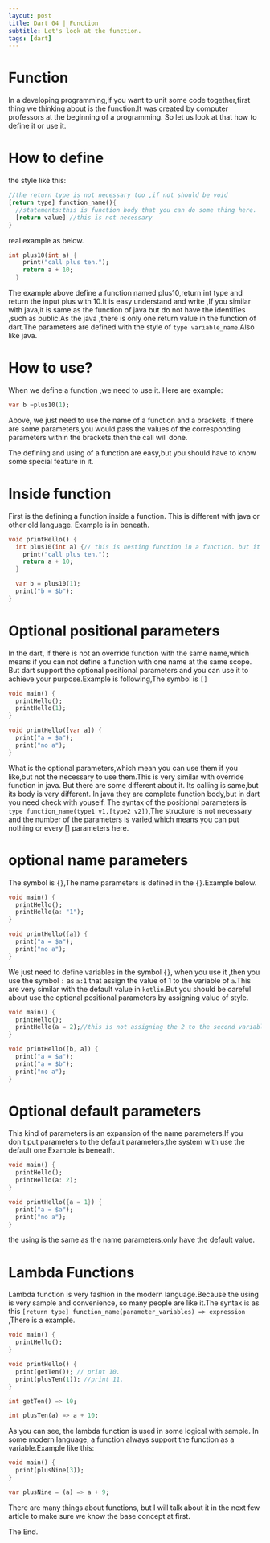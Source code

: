 ```yaml
---
layout: post
title: Dart 04 | Function
subtitle: Let's look at the function.
tags: [dart]
---
```

# Function
In a developing programming,if you want to unit some code together,first thing we thinking about is the function.It was created by computer professors at the beginning of a programming.
So let us look at that how to define it or use it.
# How to define
the style like this:

```dart
//the return type is not necessary too ,if not should be void
[return type] function_name(){
  //statements:this is function body that you can do some thing here.
  [return value] //this is not necessary  
}

```
real example as below.
```dart
int plus10(int a) {
    print("call plus ten.");
    return a + 10;
  }

```
The example above define a function named plus10,return int type and return the input plus with 10.It is easy understand and write ,If you similar with java,it is same as the function of java but do not have the identifies ,such as public.As the java ,there is only one return value in the function of dart.The parameters are defined with the style of `type variable_name`.Also like java.

# How to use?
When we define a function ,we need to use it. Here are example:
```dart
var b =plus10(1);
```
Above, we just need to use the name of a function and a brackets, if there are some parameters,you would pass the values of the corresponding parameters within the brackets.then the call will done.


The defining and using of a function are easy,but you should have to know some special feature in it.
# Inside function   
First is the defining a function inside a function. This is different with java or other old language. Example is in beneath.

```dart
void printHello() {
  int plus10(int a) {// this is nesting function in a function. but it only use in the function.
    print("call plus ten.");
    return a + 10;
  }

  var b = plus10(1);
  print("b = $b");
}
```
# Optional positional parameters
In the dart, if there is not an override function with the same name,which means if you can not define a function with one name at the same scope. But dart support the optional positional parameters and you can use it to achieve your purpose.Example is following,The symbol is `[]`
```dart
void main() {
  printHello();
  printHello(1);
}

void printHello([var a]) {
  print("a = $a");
  print("no a");
}

```
What is the optional parameters,which mean you can use them if you like,but not the necessary to use them.This is very similar with override function in java. But there are some different about it. Its calling is same,but its body is very different. In java they are complete function body,but in dart you need check with youself.
The syntax of the positional parameters is `type function_name(type1 v1,[type2 v2])`,The structure is not necessary and the number of the parameters is varied,which means you can put nothing or every [] parameters here.

# optional name parameters
The symbol is `{}`,The name parameters is defined in the `{}`.Example below.
```dart
void main() {
  printHello();
  printHello(a: "1");
}

void printHello({a}) {
  print("a = $a");
  print("no a");
}

```
We just need to define variables in the symbol `{}`, when you use it ,then you use the symbol `:` as `a:1` that assign the value of 1 to the variable of `a`.This are very similar with the default value in `kotlin`.But you should be careful about use the optional positional parameters by assigning value of style.
```dart
void main() {
  printHello();
  printHello(a = 2);//this is not assigning the 2 to the second variable `a` of `printHello` but the first. This may be not within your expecting.
}

void printHello([b, a]) {
  print("a = $a");
  print("a = $b");
  print("no a");
}

```

# Optional default parameters
This kind of parameters is an expansion of  the name parameters.If you don't put parameters to the default parameters,the system with use the default one.Example is beneath.
```dart
void main() {
  printHello();
  printHello(a: 2);
}

void printHello({a = 1}) {
  print("a = $a");
  print("no a");
}

```
the using is the same as the name parameters,only have the default value.

# Lambda Functions
Lambda function is very fashion in the modern language.Because the using is very sample and convenience, so many people are like it.The syntax is as this `[return type] function_name(parameter_variables) => expression `,There is a example.
```dart
void main() {
  printHello();
}

void printHello() {
  print(getTen()); // print 10.
  print(plusTen(1)); //print 11.
}

int getTen() => 10;

int plusTen(a) => a + 10;

```
As you can see, the lambda function is used in some logical with sample.
In some modern language, a function always support the function as a variable.Example like this:
```dart
void main() {
  print(plusNine(3));
}

var plusNine = (a) => a + 9;

```
There are many things about functions, but I will talk about it in the next few article to make sure we know the base concept at first.  

The End.
